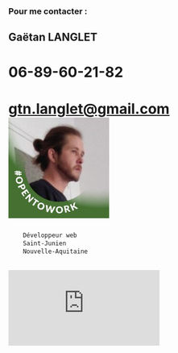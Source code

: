### Pour me contacter :

## Gaëtan LANGLET		
# 06-89-60-21-82		
gtn.langlet@gmail.com	![Alt Text](https://github.com/GaetanLgt/CV/blob/main/photo.png)
===		
		Développeur web
		Saint-Junien
		Nouvelle-Aquitaine

![Alt Text](https://github.com/GaetanLgt/CV/blob/main/cv_Gaetan_LANGLET_Developpeur-full-stack.pdf)
----
